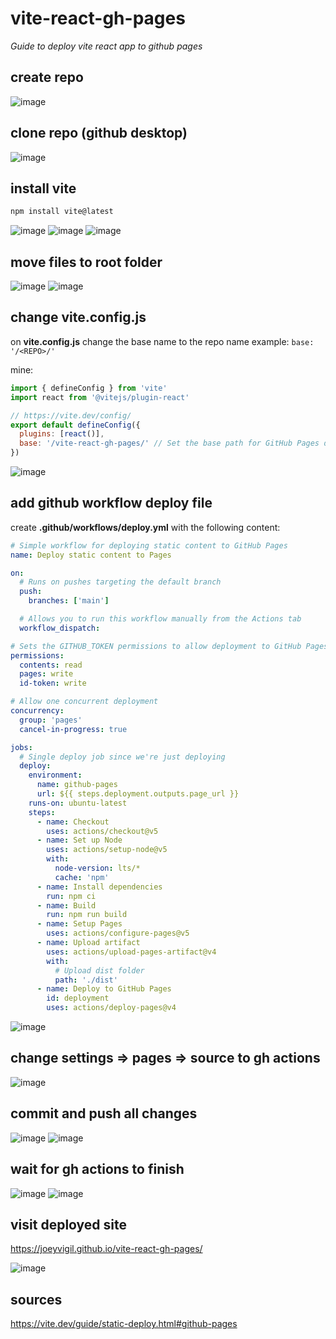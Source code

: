 # vite-react-gh-pages
*Guide to deploy vite react app to github pages*

## create repo

![image](images/1.jpg)

## clone repo (github desktop)

![image](images/2.jpg)

## install vite

```bash
npm install vite@latest 
```

![image](images/3.jpg)
![image](images/4.jpg)
![image](images/5.jpg)

## move files to root folder

![image](images/6.jpg)
![image](images/7.jpg)

## change vite.config.js


on **vite.config.js** change the base name to the repo name
example: ```base: '/<REPO>/' ```

mine:
```javascript
import { defineConfig } from 'vite'
import react from '@vitejs/plugin-react'

// https://vite.dev/config/
export default defineConfig({
  plugins: [react()],
  base: '/vite-react-gh-pages/' // Set the base path for GitHub Pages deployment
})
```
![image](images/8.jpg)

## add github workflow deploy file

create **.github/workflows/deploy.yml** with the following content:
```yaml
# Simple workflow for deploying static content to GitHub Pages
name: Deploy static content to Pages

on:
  # Runs on pushes targeting the default branch
  push:
    branches: ['main']

  # Allows you to run this workflow manually from the Actions tab
  workflow_dispatch:

# Sets the GITHUB_TOKEN permissions to allow deployment to GitHub Pages
permissions:
  contents: read
  pages: write
  id-token: write

# Allow one concurrent deployment
concurrency:
  group: 'pages'
  cancel-in-progress: true

jobs:
  # Single deploy job since we're just deploying
  deploy:
    environment:
      name: github-pages
      url: ${{ steps.deployment.outputs.page_url }}
    runs-on: ubuntu-latest
    steps:
      - name: Checkout
        uses: actions/checkout@v5
      - name: Set up Node
        uses: actions/setup-node@v5
        with:
          node-version: lts/*
          cache: 'npm'
      - name: Install dependencies
        run: npm ci
      - name: Build
        run: npm run build
      - name: Setup Pages
        uses: actions/configure-pages@v5
      - name: Upload artifact
        uses: actions/upload-pages-artifact@v4
        with:
          # Upload dist folder
          path: './dist'
      - name: Deploy to GitHub Pages
        id: deployment
        uses: actions/deploy-pages@v4

```

![image](images/9.jpg)

## change settings => pages => source to gh actions

![image](images/13.jpg)

## commit and push all changes
![image](images/10.jpg)
![image](images/11.jpg)

## wait for gh actions to finish

![image](images/15.jpg)
![image](images/16.jpg)

## visit deployed site

https://joeyvigil.github.io/vite-react-gh-pages/

![image](images/14.jpg)

## sources
https://vite.dev/guide/static-deploy.html#github-pages
